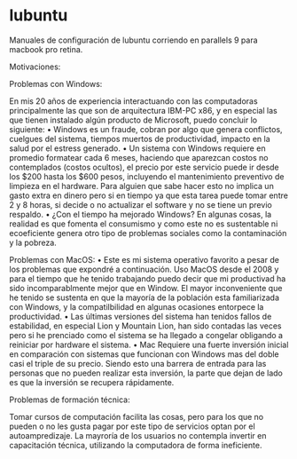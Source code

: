 lubuntu
=======

Manuales de configuración de lubuntu corriendo en parallels 9 para macbook pro retina.

Motivaciones:

Problemas con Windows:

En mis 20 años de experiencia interactuando con las computadoras principalmente las que son de arquitectura IBM-PC x86, y en especial las que tienen instalado algún producto de Microsoft, puedo concluir lo siguiente:
	• Windows es un fraude, cobran por algo que genera conflictos, cuelgues del sistema, tiempos muertos de productividad, impacto en la salud por el estress generado.
	• Un sistema con Windows requiere en promedio formatear cada 6 meses, haciendo que aparezcan costos no contemplados (costos ocultos), el precio por este servicio puede ir desde los $200 hasta los $600 pesos, incluyendo el mantenimiento preventivo de limpieza en el hardware. Para alguien que sabe hacer esto no implica un gasto extra en dinero pero si en tiempo ya que esta tarea puede tomar entre 2 y 8 horas, si decide o no actualizar el software y no se tiene un previo respaldo.
	• ¿Con el tiempo ha mejorado Windows? En algunas cosas, la realidad es que fomenta el consumismo y como este no es sustentable ni ecoeficiente genera otro tipo de problemas sociales como la contaminación y la pobreza.

Problemas con MacOS:
	• Este es mi sistema operativo favorito a pesar de los problemas que expondré a continuación. Uso MacOS desde el 2008 y para el tiempo que he tenido trabajando puedo decir que mi productivad ha sido incomparablmente mejor que en Window. El mayor inconveniente que he tenido se sustenta en que la mayoría de la población esta familiarizada con Windows, y la compatilbilidad en algunas ocasiones entorpece la productividad.
	• Las últimas versiones del sistema han tenidos fallos de estabilidad, en especial Lion y Mountain Lion, han sido contadas las veces pero si he prenciado como el sistema se ha llegado a congelar obligando a reiniciar por hardware el sistema.
	• Mac Requiere una fuerte inversión inicial en comparación con sistemas que funcionan con Windows mas del doble casi el triple de su precio. Siendo esto una barrera de entrada para las personas que no pueden realizar esta inversión, la parte que dejan de lado es que la inversión se recupera rápidamente.

Problemas de formación técnica:

Tomar cursos de computación facilita las cosas, pero para los que no pueden o no les gusta pagar por este tipo de servicios optan por el autoampredizaje. La mayroría de los usuarios no contempla invertir en capacitación técnica, utilizando la computadora de forma ineficiente.
